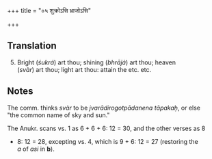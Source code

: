 +++
title = "०५ शुक्रोऽसि भ्राजोऽसि"

+++
## Translation
5. Bright (*śukrá*) art thou; shining (*bhrājá*) art thou; heaven  
(*svàr*) art thou; light art thou: attain the etc. etc.

## Notes
The comm. thinks *svàr* to be *jvarādirogotpādanena tāpakaḥ*, or else  
"the common name of sky and sun."  
  
The Anukr. scans vs. 1 as 6 + 6 + 6: 12 = 30, and the other verses as 8  
+ 8: 12 = 28, excepting vs. 4, which is 9 + 6: 12 = 27 (restoring the  
*a* of *asi* in **b**).
